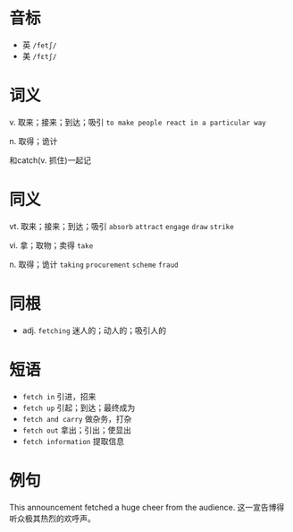 # 音标

- 英 `/fetʃ/`
- 美 `/fɛtʃ/`

# 词义

v. 取来；接来；到达；吸引
`to make people react in a particular way`

n. 取得；诡计




和catch(v. 抓住)一起记

# 同义

vt. 取来；接来；到达；吸引
`absorb` `attract` `engage` `draw` `strike`

vi. 拿；取物；卖得
`take`

n. 取得；诡计
`taking` `procurement` `scheme` `fraud`

# 同根

- adj. `fetching` 迷人的；动人的；吸引人的

# 短语

- `fetch in` 引进，招来
- `fetch up` 引起；到达；最终成为
- `fetch and carry` 做杂务，打杂
- `fetch out` 拿出；引出；使显出
- `fetch information` 提取信息

# 例句

This announcement fetched a huge cheer from the audience.
这一宣告博得听众极其热烈的欢呼声。


